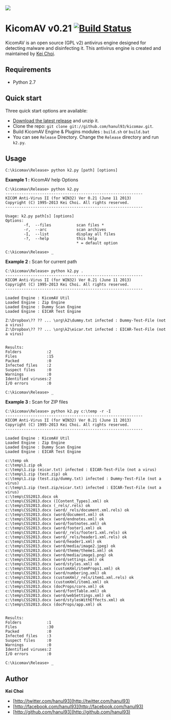 <img src="https://dl.dropboxusercontent.com/u/5806441/safe_image.png">


# KicomAV v0.21 [![Build Status](https://secure.travis-ci.org/hanul93/kicomav.png)](http://travis-ci.org/hanul93/kicomav)

KicomAV is an open source (GPL v2) antivirus engine designed for detecting malware and disinfecting it. This antivirus engine is created and maintained by [Kei Choi](http://twitter.com/hanul93).


## Requirements

* Python 2.7


## Quick start

Three quick start options are available:

* [Download the latest release](https://github.com/hanul93/kicomav/archive/master.zip) and unzip it.
* Clone the repo: `git clone git://github.com/hanul93/kicomav.git`.
* Build KicomAV Engine & Plugins modules : `build.sh` or `build.bat`
* You can see `Release` Directory. Change the `Release` directory and run `k2.py`.



## Usage

```
C:\kicomav\Release> python k2.py [path] [options]
```

**Example 1 :** KicomAV help Options 

```
C:\kicomav\Release> python k2.py
------------------------------------------------------------
KICOM Anti-Virus II (for WIN32) Ver 0.21 (June 11 2013)
Copyright (C) 1995-2013 Kei Choi. All rights reserved.
------------------------------------------------------------

Usage: k2.py path[s] [options]
Options:
        -f,  --files           scan files *
        -r,  --arc             scan archives
        -I,  --list            display all files
        -?,  --help            this help
                               * = default option

C:\kicomav\Release> _
```

**Example 2 :** Scan for current path

```
C:\kicomav\Release> python k2.py .
------------------------------------------------------------
KICOM Anti-Virus II (for WIN32) Ver 0.21 (June 11 2013)
Copyright (C) 1995-2013 Kei Choi. All rights reserved.
------------------------------------------------------------

Loaded Engine : KicomAV Util
Loaded Engine : Zip Engine
Loaded Engine : Dummy Scan Engine
Loaded Engine : EICAR Test Engine

Z:\Dropbox\?? ?? ... \org\k2\dummy.txt infected : Dummy-Test-File (not a virus)
Z:\Dropbox\?? ?? ... \org\k2\eicar.txt infected : EICAR-Test-File (not a virus)


Results:
Folders           :2
Files             :15
Packed            :0
Infected files    :2
Suspect files     :0
Warnings          :0
Identified viruses:2
I/O errors        :0

C:\kicomav\Release> _
```

**Example 3 :** Scan for ZIP files

```
C:\kicomav\Release> python k2.py c:\temp -r -I
------------------------------------------------------------
KICOM Anti-Virus II (for WIN32) Ver 0.21 (June 11 2013)
Copyright (C) 1995-2013 Kei Choi. All rights reserved.
------------------------------------------------------------

Loaded Engine : KicomAV Util
Loaded Engine : Zip Engine
Loaded Engine : Dummy Scan Engine
Loaded Engine : EICAR Test Engine

c:\temp ok
c:\temp\1.zip ok
c:\temp\1.zip (eicar.txt) infected : EICAR-Test-File (not a virus)
c:\temp\1.zip (test.zip) ok
c:\temp\1.zip (test.zip/dummy.txt) infected : Dummy-Test-File (not a virus)
c:\temp\1.zip (test.zip/eicar.txt) infected : EICAR-Test-File (not a virus)
c:\temp\CSS2013.docx ok
c:\temp\CSS2013.docx ([Content_Types].xml) ok
c:\temp\CSS2013.docx (_rels/.rels) ok
c:\temp\CSS2013.docx (word/_rels/document.xml.rels) ok
c:\temp\CSS2013.docx (word/document.xml) ok
c:\temp\CSS2013.docx (word/endnotes.xml) ok
c:\temp\CSS2013.docx (word/footnotes.xml) ok
c:\temp\CSS2013.docx (word/footer1.xml) ok
c:\temp\CSS2013.docx (word/_rels/footer1.xml.rels) ok
c:\temp\CSS2013.docx (word/_rels/header1.xml.rels) ok
c:\temp\CSS2013.docx (word/header1.xml) ok
c:\temp\CSS2013.docx (word/media/image2.jpeg) ok
c:\temp\CSS2013.docx (word/theme/theme1.xml) ok
c:\temp\CSS2013.docx (word/media/image1.png) ok
c:\temp\CSS2013.docx (word/settings.xml) ok
c:\temp\CSS2013.docx (word/styles.xml) ok
c:\temp\CSS2013.docx (customXml/itemProps1.xml) ok
c:\temp\CSS2013.docx (word/numbering.xml) ok
c:\temp\CSS2013.docx (customXml/_rels/item1.xml.rels) ok
c:\temp\CSS2013.docx (customXml/item1.xml) ok
c:\temp\CSS2013.docx (docProps/core.xml) ok
c:\temp\CSS2013.docx (word/fontTable.xml) ok
c:\temp\CSS2013.docx (word/webSettings.xml) ok
c:\temp\CSS2013.docx (word/stylesWithEffects.xml) ok
c:\temp\CSS2013.docx (docProps/app.xml) ok


Results:
Folders           :1
Files             :30
Packed            :0
Infected files    :3
Suspect files     :0
Warnings          :0
Identified viruses:2
I/O errors        :0

C:\kicomav\Release> _
```


## Author

**Kei Choi**

+ [http://twitter.com/hanul93](http://twitter.com/hanul93)
+ [http://facebook.com/hanul93](http://facebook.com/hanul93)
+ [http://github.com/hanul93](http://github.com/hanul93)